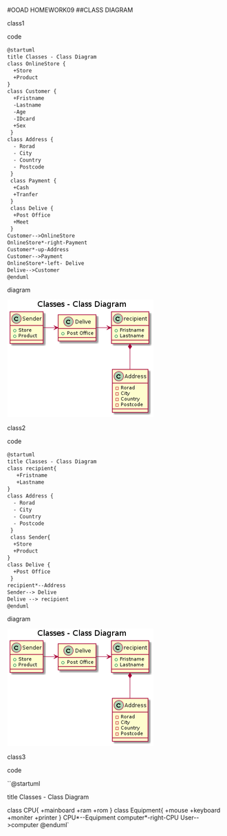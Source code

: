 #OOAD HOMEWORK09
##CLASS DIAGRAM

class1

code

```
@startuml
title Classes - Class Diagram
class OnlineStore {
  +Store
  +Product
}
class Customer {
  +Fristname
  -Lastname
  -Age
  -IDcard
  +Sex
 }
class Address {
  - Rorad
  - City
  - Country
  - Postcode
 }
 class Payment {
  +Cash
  +Tranfer
 }
 class Delive {
  +Post Office
  +Meet
 }
Customer-->OnlineStore
OnlineStore*-right-Payment
Customer*-up-Address
Customer-->Payment
OnlineStore*-left- Delive
Delive-->Customer
@enduml
```
diagram

<img src= "https://github.com/Siriphornyui/OOAD-WEEK09/blob/master/homework/02.png ">


class2

code

```
@startuml
title Classes - Class Diagram
class recipient{
   +Fristname
   +Lastname
}
class Address {
  - Rorad
  - City
  - Country
  - Postcode
 }
 class Sender{
  +Store
  +Product
}
class Delive {
  +Post Office
 }
recipient*--Address 
Sender--> Delive
Delive --> recipient
@enduml
```
diagram

<img src="https://github.com/Siriphornyui/OOAD-WEEK09/blob/master/homework/02.png">

class3

code

``@startuml

title Classes - Class Diagram

class CPU{
   +mainboard
   +ram
   +rom
}
class Equipment{
   +mouse
   +keyboard
   +moniter
   +printer
}
CPU*--Equipment
computer*-right-CPU
User-->computer
@enduml`

```


